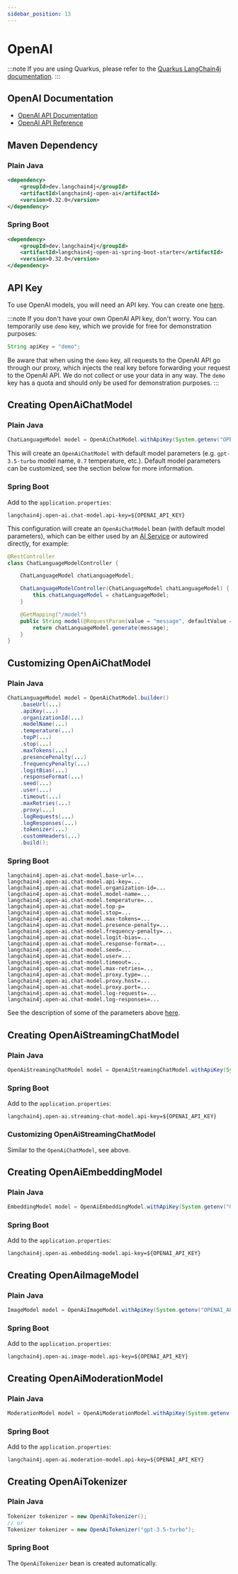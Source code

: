 ```yaml
---
sidebar_position: 13
---
```


# OpenAI

:::note
If you are using Quarkus, please refer to the
[Quarkus LangChain4j documentation](https://docs.quarkiverse.io/quarkus-langchain4j/dev/openai.html).
:::

## OpenAI Documentation

- [OpenAI API Documentation](https://platform.openai.com/docs/introduction)
- [OpenAI API Reference](https://platform.openai.com/docs/api-reference)

## Maven Dependency

### Plain Java
```xml
<dependency>
    <groupId>dev.langchain4j</groupId>
    <artifactId>langchain4j-open-ai</artifactId>
    <version>0.32.0</version>
</dependency>
```

### Spring Boot
```xml
<dependency>
    <groupId>dev.langchain4j</groupId>
    <artifactId>langchain4j-open-ai-spring-boot-starter</artifactId>
    <version>0.32.0</version>
</dependency>
```

## API Key

To use OpenAI models, you will need an API key.
You can create one [here](https://platform.openai.com/api-keys).

:::note
If you don't have your own OpenAI API key, don't worry.
You can temporarily use `demo` key, which we provide for free for demonstration purposes:

```java
String apiKey = "demo";
```

Be aware that when using the `demo` key, all requests to the OpenAI API go through our proxy,
which injects the real key before forwarding your request to the OpenAI API.
We do not collect or use your data in any way.
The `demo` key has a quota and should only be used for demonstration purposes.
:::

## Creating OpenAiChatModel

### Plain Java
```java
ChatLanguageModel model = OpenAiChatModel.withApiKey(System.getenv("OPENAI_API_KEY"));
```
This will create an `OpenAiChatModel` with default model parameters (e.g. `gpt-3.5-turbo` model name, `0.7` temperature, etc.).
Default model parameters can be customized, see the section below for more information.

### Spring Boot
Add to the `application.properties`:
```properties
langchain4j.open-ai.chat-model.api-key=${OPENAI_API_KEY}
```
This configuration will create an `OpenAiChatModel` bean (with default model parameters),
which can be either used by an [AI Service](https://docs.langchain4j.dev/tutorials/spring-boot-integration/#langchain4j-spring-boot-starter)
or autowired directly, for example:

```java
@RestController
class ChatLanguageModelController {

    ChatLanguageModel chatLanguageModel;

    ChatLanguageModelController(ChatLanguageModel chatLanguageModel) {
        this.chatLanguageModel = chatLanguageModel;
    }

    @GetMapping("/model")
    public String model(@RequestParam(value = "message", defaultValue = "Hello") String message) {
        return chatLanguageModel.generate(message);
    }
}
```

## Customizing OpenAiChatModel

### Plain Java
```java
ChatLanguageModel model = OpenAiChatModel.builder()
    .baseUrl(...)
    .apiKey(...)
    .organizationId(...)
    .modelName(...)
    .temperature(...)
    .topP(...)
    .stop(...)
    .maxTokens(...)
    .presencePenalty(...)
    .frequencyPenalty(...)
    .logitBias(...)
    .responseFormat(...)
    .seed(...)
    .user(...)
    .timeout(...)
    .maxRetries(...)
    .proxy(...)
    .logRequests(...)
    .logResponses(...)
    .tokenizer(...)
    .customHeaders(...)
    .build();
```

### Spring Boot
```properties
langchain4j.open-ai.chat-model.base-url=...
langchain4j.open-ai.chat-model.api-key=...
langchain4j.open-ai.chat-model.organization-id=...
langchain4j.open-ai.chat-model.model-name=...
langchain4j.open-ai.chat-model.temperature=...
langchain4j.open-ai.chat-model.top-p=
langchain4j.open-ai.chat-model.stop=...
langchain4j.open-ai.chat-model.max-tokens=...
langchain4j.open-ai.chat-model.presence-penalty=...
langchain4j.open-ai.chat-model.frequency-penalty=...
langchain4j.open-ai.chat-model.logit-bias=...
langchain4j.open-ai.chat-model.response-format=...
langchain4j.open-ai.chat-model.seed=...
langchain4j.open-ai.chat-model.user=...
langchain4j.open-ai.chat-model.timeout=...
langchain4j.open-ai.chat-model.max-retries=...
langchain4j.open-ai.chat-model.proxy.type=...
langchain4j.open-ai.chat-model.proxy.host=...
langchain4j.open-ai.chat-model.proxy.port=...
langchain4j.open-ai.chat-model.log-requests=...
langchain4j.open-ai.chat-model.log-responses=...
```

See the description of some of the parameters above [here](https://platform.openai.com/docs/api-reference/chat/create).

## Creating OpenAiStreamingChatModel

### Plain Java
```java
OpenAiStreamingChatModel model = OpenAiStreamingChatModel.withApiKey(System.getenv("OPENAI_API_KEY"));
```

### Spring Boot
Add to the `application.properties`:
```properties
langchain4j.open-ai.streaming-chat-model.api-key=${OPENAI_API_KEY}
```

### Customizing OpenAiStreamingChatModel

Similar to the `OpenAiChatModel`, see above.

## Creating OpenAiEmbeddingModel

### Plain Java
```java
EmbeddingModel model = OpenAiEmbeddingModel.withApiKey(System.getenv("OPENAI_API_KEY"));
```

### Spring Boot
Add to the `application.properties`:
```properties
langchain4j.open-ai.embedding-model.api-key=${OPENAI_API_KEY}
```

## Creating OpenAiImageModel

### Plain Java
```java
ImageModel model = OpenAiImageModel.withApiKey(System.getenv("OPENAI_API_KEY"));
```

### Spring Boot
Add to the `application.properties`:
```properties
langchain4j.open-ai.image-model.api-key=${OPENAI_API_KEY}
```

## Creating OpenAiModerationModel

### Plain Java
```java
ModerationModel model = OpenAiModerationModel.withApiKey(System.getenv("OPENAI_API_KEY"));
```

### Spring Boot
Add to the `application.properties`:
```properties
langchain4j.open-ai.moderation-model.api-key=${OPENAI_API_KEY}
```

## Creating OpenAiTokenizer

### Plain Java
```java
Tokenizer tokenizer = new OpenAiTokenizer();
// or
Tokenizer tokenizer = new OpenAiTokenizer("gpt-3.5-turbo");
```

### Spring Boot
The `OpenAiTokenizer` bean is created automatically.

